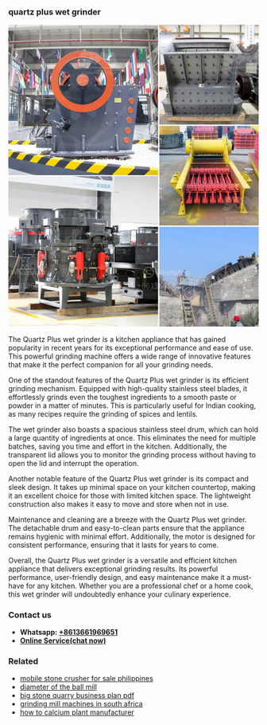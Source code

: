 <h3>quartz plus wet grinder</h3><img src='1706754065.jpg' alt=''><p>The Quartz Plus wet grinder is a kitchen appliance that has gained popularity in recent years for its exceptional performance and ease of use. This powerful grinding machine offers a wide range of innovative features that make it the perfect companion for all your grinding needs.</p><p>One of the standout features of the Quartz Plus wet grinder is its efficient grinding mechanism. Equipped with high-quality stainless steel blades, it effortlessly grinds even the toughest ingredients to a smooth paste or powder in a matter of minutes. This is particularly useful for Indian cooking, as many recipes require the grinding of spices and lentils.</p><p>The wet grinder also boasts a spacious stainless steel drum, which can hold a large quantity of ingredients at once. This eliminates the need for multiple batches, saving you time and effort in the kitchen. Additionally, the transparent lid allows you to monitor the grinding process without having to open the lid and interrupt the operation.</p><p>Another notable feature of the Quartz Plus wet grinder is its compact and sleek design. It takes up minimal space on your kitchen countertop, making it an excellent choice for those with limited kitchen space. The lightweight construction also makes it easy to move and store when not in use.</p><p>Maintenance and cleaning are a breeze with the Quartz Plus wet grinder. The detachable drum and easy-to-clean parts ensure that the appliance remains hygienic with minimal effort. Additionally, the motor is designed for consistent performance, ensuring that it lasts for years to come.</p><p>Overall, the Quartz Plus wet grinder is a versatile and efficient kitchen appliance that delivers exceptional grinding results. Its powerful performance, user-friendly design, and easy maintenance make it a must-have for any kitchen. Whether you are a professional chef or a home cook, this wet grinder will undoubtedly enhance your culinary experience.</p><h3>Contact us</h3><ul><li><strong>Whatsapp:&nbsp;<a href="https://wa.me/8613661969651">+8613661969651</a></strong></li><li><a href="https://swt.shibang-china.com/?git&amp;zhl&amp;quartz plus wet grinder"><strong>Online Service(chat now)</strong></a></li></ul><h3>Related</h3><ul><li><a href='mobile stone crusher for sale philippines.md'>mobile stone crusher for sale philippines</a></li><li><a href='diameter of the ball mill.md'>diameter of the ball mill</a></li><li><a href='big stone quarry business plan pdf.md'>big stone quarry business plan pdf</a></li><li><a href='grinding mill machines in south africa.md'>grinding mill machines in south africa</a></li><li><a href='how to calcium plant manufacturer.md'>how to calcium plant manufacturer</a></li></ul>
